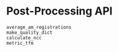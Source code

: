 # Post-Processing API

```@docs
average_am_registrations
make_quality_dict
calculate_ncc
metric_tfm
```
